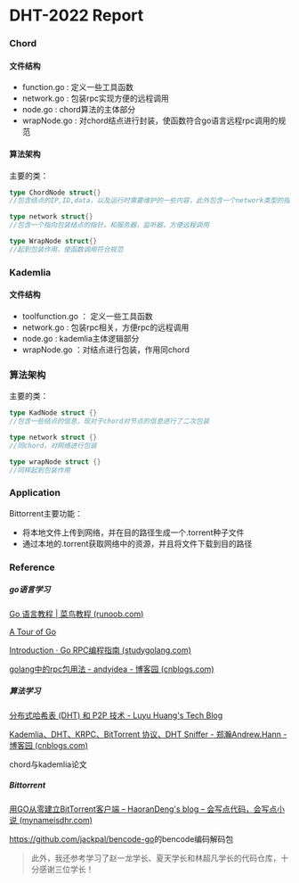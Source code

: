 # DHT-2022 Report

### Chord

#### 文件结构

- function.go : 定义一些工具函数
- network.go : 包装rpc实现方便的远程调用
- node.go : chord算法的主体部分
- wrapNode.go : 对chord结点进行封装，使函数符合go语言远程rpc调用的规范

#### 算法架构

主要的类：

```go
type ChordNode struct{}
//包含结点的IP,ID,data，以及运行时需要维护的一些内容，此外包含一个network类型的指针，方便进行网络间通信

type network struct{}
//包含一个指向包装结点的指针，和服务器，监听器，方便远程调用

type WrapNode struct{}
//起到包装作用，使函数调用符合规范
```

### Kademlia

#### 文件结构

- toolfunction.go ： 定义一些工具函数
- network.go :  包装rpc相关，方便rpc的远程调用
- node.go : kademlia主体逻辑部分
- wrapNode.go ：对结点进行包装，作用同chord

### 算法架构

主要的类：

```go
type KadNode struct {}
//包含一些结点的信息，现对于chord对节点的信息进行了二次包装

type network struct {}
//同chord，对网络进行包装

type wrapNode struct {}
//同样起到包装作用
```

### Application

Bittorrent主要功能：

- 将本地文件上传到网络，并在目的路径生成一个.torrent种子文件
- 通过本地的.torrent获取网络中的资源，并且将文件下载到目的路径

### Reference

##### go语言学习

[Go 语言教程 | 菜鸟教程 (runoob.com)](https://www.runoob.com/go/go-tutorial.html)

[A Tour of Go](https://go.dev/tour/welcome/1)

[Introduction · Go RPC编程指南 (studygolang.com)](https://books.studygolang.com/go-rpc-programming-guide/)

[golang中的rpc包用法 - andyidea - 博客园 (cnblogs.com)](https://www.cnblogs.com/andyidea/p/6525714.html)

##### 算法学习

[分布式哈希表 (DHT) 和 P2P 技术 - Luyu Huang's Tech Blog](https://luyuhuang.tech/2020/03/06/dht-and-p2p.html)

[Kademlia、DHT、KRPC、BitTorrent 协议、DHT Sniffer - 郑瀚Andrew.Hann - 博客园 (cnblogs.com)](https://www.cnblogs.com/LittleHann/p/6180296.html)

chord与kademlia论文

##### Bittorrent

[用GO从零建立BitTorrent客户端 – HaoranDeng's blog – 会写点代码，会写点小说 (mynameisdhr.com)](https://blog.mynameisdhr.com/YongGOCongLingJianLiBitTorrentKeHuDuan/)

<https://github.com/jackpal/bencode-go>的bencode编码解码包

> 此外，我还参考学习了赵一龙学长、夏天学长和林超凡学长的代码仓库，十分感谢三位学长！